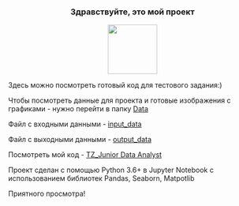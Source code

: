 
<h3 align="center">Здравствуйте, это мой проект</h3>
<div id="header" align="center">
  <img src="https://media.giphy.com/media/M9gbBd9nbDrOTu1Mqx/giphy.gif" width="100"/>
</div>
  
Здесь можно посмотреть готовый код для тестового задания:)  

Чтобы посмотреть данные для проекта и готовые изображения с графиками - нужно перейти в папку [Data](https://github.com/denisdavydovich/test_data_analyst/tree/main/Data)

Файл с входными данными - [input_data](https://github.com/denisdavydovich/test_data_analyst/blob/main/%20tz_data.csv)

Файл с выходными данными - [output_data](https://github.com/denisdavydovich/test_data_analyst/blob/main/%20output_data.csv)



Посмотреть мой код -  [TZ_Junior Data Analyst](https://github.com/denisdavydovich/test_data_analyst/blob/main/TZ_Junior%20Data%20Analyst.py) 

Проект сделан с помощью Python 3.6+ в Jupyter Notebook c использованием библиотек Pandas, Seaborn, Matpotlib

Приятного просмотра!

